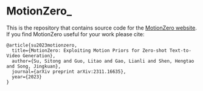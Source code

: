 # MotionZero_
This is the repository that contains source code for the [MotionZero website](https://sitongsu.github.io/MotionZero_.github.io/).
If you find MotionZero useful for your work please cite:
```
@article{su2023motionzero,
  title={MotionZero: Exploiting Motion Priors for Zero-shot Text-to-Video Generation},
  author={Su, Sitong and Guo, Litao and Gao, Lianli and Shen, Hengtao and Song, Jingkuan},
  journal={arXiv preprint arXiv:2311.16635},
  year={2023}
}
```
